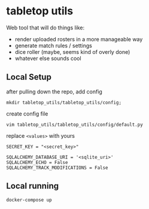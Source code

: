 # tabletop utils

Web tool that will do things like:
- render uploaded rosters in a more manageable way
- generate match rules / settings
- dice roller (maybe, seems kind of overly done)
- whatever else sounds cool

## Local Setup
after pulling down the repo, add config
```
mkdir tabletop_utils/tabletop_utils/config;
```
create config file
```
vim tabletop_utils/tabletop_utils/config/default.py
```
replace `<values>` with yours
```
SECRET_KEY = "<secret_key>"

SQLALCHEMY_DATABASE_URI = '<sqlite_uri>'
SQLALCHEMY_ECHO = False
SQLALCHEMY_TRACK_MODIFICATIONS = False
```

## Local running
```
docker-compose up
```

